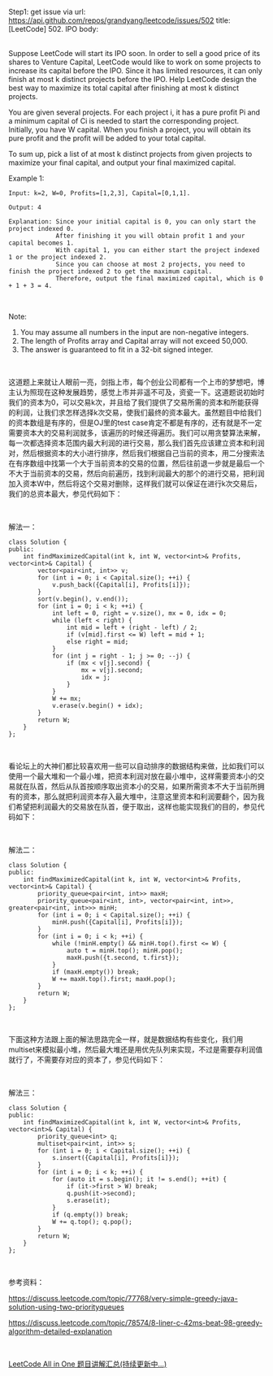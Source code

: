 Step1: get issue via url: https://api.github.com/repos/grandyang/leetcode/issues/502 
 title:[LeetCode] 502. IPO 
 body:  
  

Suppose LeetCode will start its IPO soon. In order to sell a good price of its shares to Venture Capital, LeetCode would like to work on some projects to increase its capital before the IPO. Since it has limited resources, it can only finish at most k distinct projects before the IPO. Help LeetCode design the best way to maximize its total capital after finishing at most k distinct projects.

You are given several projects. For each project i, it has a pure profit Pi and a minimum capital of Ci is needed to start the corresponding project. Initially, you have W capital. When you finish a project, you will obtain its pure profit and the profit will be added to your total capital.

To sum up, pick a list of at most k distinct projects from given projects to maximize your final capital, and output your final maximized capital.

Example 1:
    
    
    Input: k=2, W=0, Profits=[1,2,3], Capital=[0,1,1].
    
    Output: 4
    
    Explanation: Since your initial capital is 0, you can only start the project indexed 0.
                 After finishing it you will obtain profit 1 and your capital becomes 1.
                 With capital 1, you can either start the project indexed 1 or the project indexed 2.
                 Since you can choose at most 2 projects, you need to finish the project indexed 2 to get the maximum capital.
                 Therefore, output the final maximized capital, which is 0 + 1 + 3 = 4.
    

 

Note:

  1. You may assume all numbers in the input are non-negative integers.
  2. The length of Profits array and Capital array will not exceed 50,000.
  3. The answer is guaranteed to fit in a 32-bit signed integer.



 

这道题上来就让人眼前一亮，剑指上市，每个创业公司都有一个上市的梦想吧，博主认为照现在这种发展趋势，感觉上市并非遥不可及，资瓷一下。这道题说初始时我们的资本为0，可以交易k次，并且给了我们提供了交易所需的资本和所能获得的利润，让我们求怎样选择k次交易，使我们最终的资本最大。虽然题目中给我们的资本数组是有序的，但是OJ里的test case肯定不都是有序的，还有就是不一定需要资本大的交易利润就多，该遍历的时候还得遍历。我们可以用贪婪算法来解，每一次都选择资本范围内最大利润的进行交易，那么我们首先应该建立资本和利润对，然后根据资本的大小进行排序，然后我们根据自己当前的资本，用二分搜索法在有序数组中找第一个大于当前资本的交易的位置，然后往前退一步就是最后一个不大于当前资本的交易，然后向前遍历，找到利润最大的那个的进行交易，把利润加入资本W中，然后将这个交易对删除，这样我们就可以保证在进行k次交易后，我们的总资本最大，参见代码如下：

 

解法一：
    
    
    class Solution {
    public:
        int findMaximizedCapital(int k, int W, vector<int>& Profits, vector<int>& Capital) {
            vector<pair<int, int>> v;
            for (int i = 0; i < Capital.size(); ++i) {
                v.push_back({Capital[i], Profits[i]});
            }
            sort(v.begin(), v.end());
            for (int i = 0; i < k; ++i) {
                int left = 0, right = v.size(), mx = 0, idx = 0;
                while (left < right) {
                    int mid = left + (right - left) / 2;
                    if (v[mid].first <= W) left = mid + 1;
                    else right = mid;
                }
                for (int j = right - 1; j >= 0; --j) {
                    if (mx < v[j].second) {
                        mx = v[j].second;
                        idx = j;
                    }
                }
                W += mx;
                v.erase(v.begin() + idx);
            }
            return W;
        }
    };

 

看论坛上的大神们都比较喜欢用一些可以自动排序的数据结构来做，比如我们可以使用一个最大堆和一个最小堆，把资本利润对放在最小堆中，这样需要资本小的交易就在队首，然后从队首按顺序取出资本小的交易，如果所需资本不大于当前所拥有的资本，那么就把利润资本存入最大堆中，注意这里资本和利润要翻个，因为我们希望把利润最大的交易放在队首，便于取出，这样也能实现我们的目的，参见代码如下：

 

解法二：
    
    
    class Solution {
    public:
        int findMaximizedCapital(int k, int W, vector<int>& Profits, vector<int>& Capital) {
            priority_queue<pair<int, int>> maxH;
            priority_queue<pair<int, int>, vector<pair<int, int>>, greater<pair<int, int>>> minH;
            for (int i = 0; i < Capital.size(); ++i) {
                minH.push({Capital[i], Profits[i]});
            }
            for (int i = 0; i < k; ++i) {
                while (!minH.empty() && minH.top().first <= W) {
                    auto t = minH.top(); minH.pop();
                    maxH.push({t.second, t.first}); 
                }
                if (maxH.empty()) break;
                W += maxH.top().first; maxH.pop();
            }
            return W;
        }
    };

 

下面这种方法跟上面的解法思路完全一样，就是数据结构有些变化，我们用multiset来模拟最小堆，然后最大堆还是用优先队列来实现，不过是需要存利润值就行了，不需要存对应的资本了，参见代码如下： 

 

解法三：
    
    
    class Solution {
    public:
        int findMaximizedCapital(int k, int W, vector<int>& Profits, vector<int>& Capital) {
            priority_queue<int> q;
            multiset<pair<int, int>> s;
            for (int i = 0; i < Capital.size(); ++i) {
                s.insert({Capital[i], Profits[i]});
            }
            for (int i = 0; i < k; ++i) {
                for (auto it = s.begin(); it != s.end(); ++it) {
                    if (it->first > W) break;
                    q.push(it->second);
                    s.erase(it);
                }
                if (q.empty()) break;
                W += q.top(); q.pop();
            }
            return W;
        }
    };

 

参考资料：

<https://discuss.leetcode.com/topic/77768/very-simple-greedy-java-solution-using-two-priorityqueues>

<https://discuss.leetcode.com/topic/78574/8-liner-c-42ms-beat-98-greedy-algorithm-detailed-explanation>

 

[LeetCode All in One 题目讲解汇总(持续更新中...)](http://www.cnblogs.com/grandyang/p/4606334.html)

